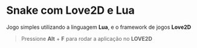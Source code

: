 # Snake com Love2D e Lua

Jogo simples utilizando a linguagem **Lua**, e o framework de jogos **Love2D** 

> Pressione __Alt__ + __F__ para rodar a aplicação no **LOVE2D**

